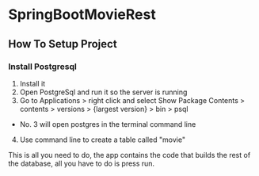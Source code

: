 # SpringBootMovieRest

## How To Setup Project

### Install Postgresql
1. Install it
2. Open PostgreSql and run it so the server is running
3. Go to Applications > right click and select Show Package Contents > contents > versions > {largest version} > bin > psql
- No. 3 will open postgres in the terminal command line
4. Use command line to create a table called "movie"

This is all you need to do, the app contains the code that builds the rest of the database, all you have to do is press run.
